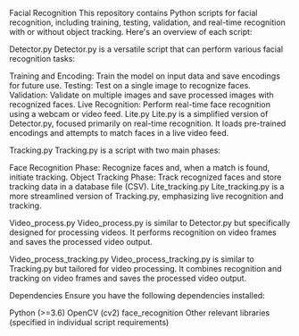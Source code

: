 Facial Recognition
This repository contains Python scripts for facial recognition, including training, testing, validation, and real-time recognition with or without object tracking. Here's an overview of each script:

Detector.py
Detector.py is a versatile script that can perform various facial recognition tasks:

Training and Encoding: Train the model on input data and save encodings for future use.
Testing: Test on a single image to recognize faces.
Validation: Validate on multiple images and save processed images with recognized faces.
Live Recognition: Perform real-time face recognition using a webcam or video feed.
Lite.py
Lite.py is a simplified version of Detector.py, focused primarily on real-time recognition. It loads pre-trained encodings and attempts to match faces in a live video feed.

Tracking.py
Tracking.py is a script with two main phases:

Face Recognition Phase: Recognize faces and, when a match is found, initiate tracking.
Object Tracking Phase: Track recognized faces and store tracking data in a database file (CSV).
Lite_tracking.py
Lite_tracking.py is a more streamlined version of Tracking.py, emphasizing live recognition and tracking.

Video_process.py
Video_process.py is similar to Detector.py but specifically designed for processing videos. It performs recognition on video frames and saves the processed video output.

Video_process_tracking.py
Video_process_tracking.py is similar to Tracking.py but tailored for video processing. It combines recognition and tracking on video frames and saves the processed video output.

Dependencies
Ensure you have the following dependencies installed:

Python (>=3.6)
OpenCV (cv2)
face_recognition
Other relevant libraries (specified in individual script requirements)
